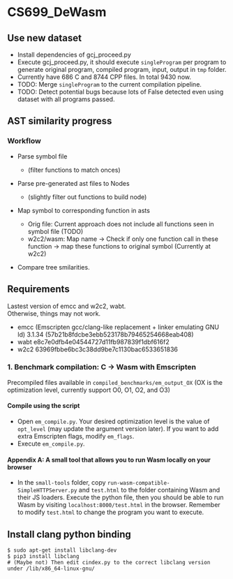 # CS699_DeWasm

## Use new dataset
- Install dependencies of gcj_proceed.py
- Execute gcj_proceed.py, it should execute `singleProgram` per program to generate 
original program, compiled program, input, output in `tmp` folder.
- Currently have 686 C and 8744 CPP files. In total 9430 now.
- TODO: Merge `singleProgram` to the current compilation pipeline.
- TODO: Detect potential bugs because lots of False detected even using dataset with all programs passed.

## AST similarity progress
### Workflow
- Parse symbol file 
    - (filter functions to match onces)
- Parse pre-generated ast files to Nodes
    - (slightly filter out functions to build node)
- Map symbol to corresponding function in asts
    - Orig file: Current approach does not include all functions seen in symbol file (TODO)
    - w2c2/wasm: Map name -> Check if only one function call in these function -> map these functions to original symbol (Currently at w2c2)

- Compare tree smilarities.

## Requirements
Lastest version of emcc and w2c2, wabt.   
Otherwise, things may not work.

- emcc (Emscripten gcc/clang-like replacement + linker emulating GNU ld) 3.1.34 (57b21b8fdcbe3ebb523178b79465254668eab408)
- wabt e8c7e0dfb4e04544727d11fb987839f1dbf616f2
- w2c2 63969fbbe6bc3c38dd9be7c1130bac6533651836

### 1. Benchmark compilation: C -> Wasm with Emscripten
Precompiled files available in `compiled_benchmarks/em_output_OX` (OX is the optimization level, currently support O0, O1, O2, and O3)
#### Compile using the script
- Open `em_compile.py`. Your desired optimization level is the value of `opt_level` (may update the argument version later). 
If you want to add extra Emscripten flags, modify `em_flags`.
- Execute `em_compile.py`. 
#### Appendix A: A small tool that allows you to run Wasm locally on your browser
- In the `small-tools` folder, copy `run-wasm-compatible-SimpleHTTPServer.py` and `test.html` to the folder containing Wasm and their JS loaders. 
Execute the python file, then you should be able to run Wasm by visiting `localhost:8000/test.html` in the browser. 
Remember to modify `test.html` to change the program you want to execute.

## Install clang python binding
```
$ sudo apt-get install libclang-dev
$ pip3 install libclang
# (Maybe not) Then edit cindex.py to the correct libclang version under /lib/x86_64-linux-gnu/
```
